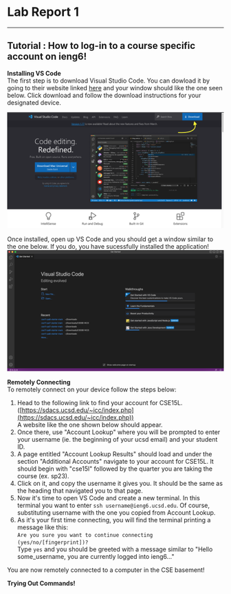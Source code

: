 # Lab Report 1 <br>

---

## Tutorial : How to log-in to a course specific account on ieng6! <br>

**Installing VS Code** <br>
The first step is to download Visual Studio Code. You can dowload it by going to their website linked [here](https://code.visualstudio.com/) and your window should like the one seen below. Click download and follow the download instructions for your designated device.  <br>

![Image](VSCodedowload.png) <br>

Once installed, open up VS Code and you should get a window similar to the one below. If you do, you have sucessfully installed the application! <br>
![Image](oncedowloaded.png) <br> 

**Remotely Connecting** <br>
To remotely connect on your device follow the steps below: <br>
1. Head to the following link to find your account for CSE15L. ([https://sdacs.ucsd.edu/~icc/index.php](https://sdacs.ucsd.edu/~icc/index.php)) <br> 
A website like the one shown below should appear.
2. Once there, use "Account Lookup" where you will be prompted to enter your username (ie. the beginning of your ucsd email) and your student ID.
3. A page entitled "Account Lookup Results" should load and under the section "Additional Accounts" navigate to your account for CSE15L. It should 
begin with "cse15l" followed by the quarter you are taking the course (ex. sp23). 
4. Click on it, and copy the username it gives you. It should be the same as the heading that navigated you to that page. 
5. Now it's time to open VS Code and create a new terminal. In this terminal you want to enter `ssh username@ieng6.ucsd.edu`. Of course, substituting 
username with the one you copied from Account Lookup.
6. As it's your first time connecting, you will find the terminal printing a message like this: <br> `Are you sure you want to continue connecting (yes/no/[fingerprint])?`<br>
Type `yes` and you should be greeted with a message similar to "Hello some_username, you are currently logged into ieng6..." <br>

You are now remotely connected to a computer in the CSE basement!

**Trying Out Commands!** <br>

